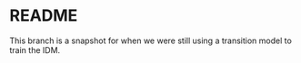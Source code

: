  # README

 This branch is a snapshot for when we were still using a transition model to train the IDM.
